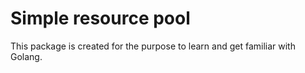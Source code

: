 # Simple resource pool


This package is created for the purpose to learn and get familiar with Golang.